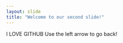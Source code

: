 ```yaml
---
layout: slide
title: "Welcome to our second slide!"
---
```

I LOVE GITHUB
Use the left arrow to go back!
